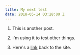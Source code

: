 ```yaml
---
title: My next test
date: 2018-05-14 03:28:00 Z
---
```


1. This is another post.

2. I'm using it to test other things.

3. Here's a [link](scious.io) back to the site.